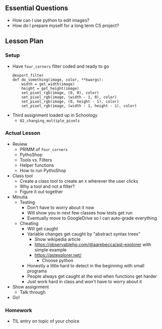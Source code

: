 ## Essential Questions

- How can I use python to edit images?
- How do I prepare myself for a long term CS project?

## Lesson Plan

### Setup

- Have `four_corners` filter coded and ready to go
    ```
    @export_filter
    def do_something(image, color, **kwargs):
        width = get_width(image)
        height = get_height(image)
        set_pixel_rgb(image, (0, 0), color)
        set_pixel_rgb(image, (width - 1, 0), color)
        set_pixel_rgb(image, (0, height - 1), color)
        set_pixel_rgb(image, (width - 1, height - 1), color)
    ```
- Third assignment loaded up in Schoology
    - `02_changing_multiple_pixels`

### Actual Lesson

- Review
    - PRIMM of `four_corners`
    - PythoShop
    - Tools vs. Filters
    - Helper functions
    - How to run PythoShop
- Class tool
    - Create a class tool to create an `X` wherever the user clicks
    - Why a tool and not a filter?
    - Figure it out together
- Minutia
    - Testing
        - Don't have to worry about it now
        - Will show you in next few classes how tests get run
        - Eventually move to GoogleDrive so I can auto-grade everything
    - Cheating
        - Will get caught
        - Variable changes get caught by "abstract syntax trees"
            - Show wikipedia article
            - https://observablehq.com/@aarebecca/ast-explorer with simple example
            - https://astexplorer.net/
                - Choose python
        - Honestly a little hard to detect in the beginning with small programs
        - People always get caught at the end when functions get harder
        - Just work hard in class and won't have to worry about it
- Show assignment
    - Talk through
- Go!

### Homework

- TIL entry on topic of your choice
